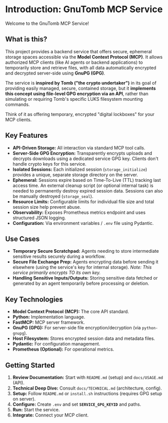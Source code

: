 # Introduction: GnuTomb MCP Service

Welcome to the GnuTomb MCP Service!

## What is this?

This project provides a backend service that offers secure, ephemeral storage spaces accessible via the **Model Context Protocol (MCP)**. It allows authorized MCP clients (like AI agents or backend applications) to temporarily store and retrieve files, with all data automatically encrypted and decrypted server-side using **GnuPG (GPG)**.

The service is **inspired by Tomb ("the crypto undertaker")** in its goal of providing easily managed, secure, contained storage, but it **implements this concept using file-level GPG encryption via an API**, rather than simulating or requiring Tomb's specific LUKS filesystem mounting commands.

Think of it as offering temporary, encrypted "digital lockboxes" for your MCP clients.

## Key Features

*   **API-Driven Storage:** All interaction via standard MCP tool calls.
*   **Server-Side GPG Encryption:** Transparently encrypts uploads and decrypts downloads using a dedicated service GPG key. Clients don't handle crypto keys for this service.
*   **Isolated Sessions:** Each initialized session (`storage_initialize`) provides a unique, separate storage directory on the server.
*   **Ephemeral:** Sessions expire based on Time-To-Live (TTL) tracking last access time. An external cleanup script (or optional internal task) is needed to permanently destroy expired session data. Sessions can also be manually destroyed (`storage_seal`).
*   **Resource Limits:** Configurable limits for individual file size and total session size help prevent abuse.
*   **Observability:** Exposes Prometheus metrics endpoint and uses structured JSON logging.
*   **Configuration:** Via environment variables / `.env` file using Pydantic.

## Use Cases

*   **Temporary Secure Scratchpad:** Agents needing to store intermediate sensitive results securely during a workflow.
*   **Secure File Exchange Prep:** Agents encrypting data before sending it elsewhere (using the service's key for internal storage). *Note: This service primarily encrypts TO its own key.*
*   **Handling Sensitive Inputs/Outputs:** Storing sensitive data fetched or generated by an agent temporarily before processing or deletion.

## Key Technologies

*   **Model Context Protocol (MCP):** The core API standard.
*   **Python:** Implementation language.
*   **FastMCP:** MCP server framework.
*   **GnuPG (GPG):** For server-side file encryption/decryption (via `python-gnupg`).
*   **Host Filesystem:** Stores encrypted session data and metadata files.
*   **Pydantic:** For configuration management.
*   **Prometheus (Optional):** For operational metrics.

## Getting Started

1.  **Review Documentation:** Start with `README.md` (setup) and `docs/USAGE.md` (API).
2.  **Technical Deep Dive:** Consult `docs/TECHNICAL.md` (architecture, config).
3.  **Setup:** Follow `README.md` or `install.sh` instructions (requires GPG setup on server).
4.  **Configure:** Create `.env` and set **`SERVICE_GPG_KEYID`** and paths.
5.  **Run:** Start the service.
6.  **Integrate:** Connect your MCP client.
